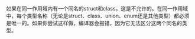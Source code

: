 如果在同一作用域内有一个同名的struct和class，这是不允许的。在同一作用域中，每个类型名称（无论是struct、class、union、enum还是其他类型）都必须是唯一的。如果你尝试这样做，编译器会报错，因为它无法区分这两个同名的类型。
